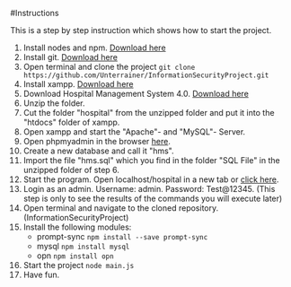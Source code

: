 #Instructions

This is a step by step instruction which shows how to start the project.

1. Install nodes and npm. [Download here](https://www.npmjs.com/get-npm)
2. Install git. [Download here](https://www.git-scm.com/downloads)
3. Open terminal and clone the project
```git clone https://github.com/Unterrainer/InformationSecurityProject.git```
4. Install xampp. [Download here](https://www.apachefriends.org/download.html)
5. Download Hospital Management System 4.0. [Download here](https://phpgurukul.com/hospital-management-system-in-php/)
6. Unzip the folder.
7. Cut the folder "hospital" from the unzipped folder and put it into the "htdocs" folder of xampp.
8. Open xampp and start the "Apache"- and "MySQL"- Server.
9. Open phpmyadmin in the browser [here](https://localhost/phpmyadmin).
10. Create a new database and call it "hms".
11. Import the file "hms.sql" which you find in the folder "SQL File" in the unzipped folder of step 6.
12. Start the program. Open localhost/hospital in a new tab or [click here](https://localhost/hospital/).
13. Login as an admin. Username: admin. Password: Test@12345. (This step is only to see the results of the commands you will execute later)
14. Open terminal and navigate to the cloned repository. (InformationSecurityProject)
15. Install the following modules:
    - prompt-sync ```npm install --save prompt-sync```
    - mysql ```npm install mysql```
    - opn ```npm install opn```
16. Start the project ```node main.js```
17. Have fun.